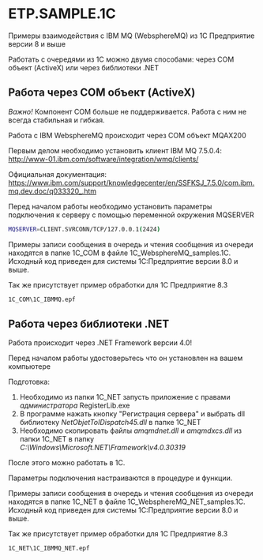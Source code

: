 # ETP.SAMPLE.1C

Примеры взаимодействия с IBM MQ (WebsphereMQ) из 1С Предприятие версии 8 и выше

Работать с очередями из 1С можно двумя способами: через COM объект (ActiveX) или через библиотеки .NET

## Работа через COM объект (ActiveX)

_Важно!_ Компонент COM больше не поддерживается. Работа с ним не всегда стабильная и гибкая.

Работа с IBM WebsphereMQ происходит через COM объект MQAX200

Первым делом необходимо установить клиент IBM MQ 7.5.0.4: http://www-01.ibm.com/software/integration/wmq/clients/

Официальная документация: https://www.ibm.com/support/knowledgecenter/en/SSFKSJ_7.5.0/com.ibm.mq.dev.doc/q033320_.htm

Перед началом работы необходимо установить параметры подключения к серверу с помощью переменной окружения MQSERVER
```sh
MQSERVER=CLIENT.SVRCONN/TCP/127.0.0.1(2424)
```
Примеры записи сообщения в очередь и чтения сообщения из очереди находятся в папке 1C_COM в файле 1С_WebsphereMQ_samples.1C. Исходный код приведен для системы 1С:Предприятие версии 8.0 и выше.

Так же присутствует пример обработки для 1С Предприятие 8.3
```sh
1C_COM\1С_IBMMQ.epf
```

## Работа через библиотеки .NET

Работа происходит через .NET Framework версии 4.0!

Перед началом работы удостоверьтесь что он установлен на вашем компьютере

Подготовка:

1. Необходимо из папки 1C_NET запусть приложение с правами _администратора_ RegisterLib.exe
2. В программе нажать кнопку "Регистрация сервера" и выбрать dll библиотеку _NetObjetToIDispatch45.dll_ в папке 1C_NET
3. Необходимо скопировать файлы _amqmdnet.dll_ и _amqmdxcs.dll_ из папки 1C_NET в папку _C:\Windows\Microsoft.NET\Framework\v4.0.30319_

После этого можно работать в 1С.

Параметры подключения настраиваются в процедуре и функции.

Примеры записи сообщения в очередь и чтения сообщения из очереди находятся в папке 1C_NET в файле 1С_WebsphereMQ_NET_samples.1C. Исходный код приведен для системы 1С:Предприятие версии 8.0 и выше.

Так же присутствует пример обработки для 1С Предприятие 8.3
```sh
1C_NET\1С_IBMMQ_NET.epf
```
